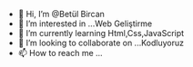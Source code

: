 - 👋 Hi, I’m @Betül Bircan
- 👀 I’m interested in ...Web Geliştirme
- 🌱 I’m currently learning  Html,Css,JavaScript
- 💞️ I’m looking to collaborate on ...Kodluyoruz
- 📫 How to reach me ...

<!---
BetulBircan/BetulBircan is a ✨ special ✨ repository because its `README.md` (this file) appears on your GitHub profile.
You can click the Preview link to take a look at your changes.
--->
